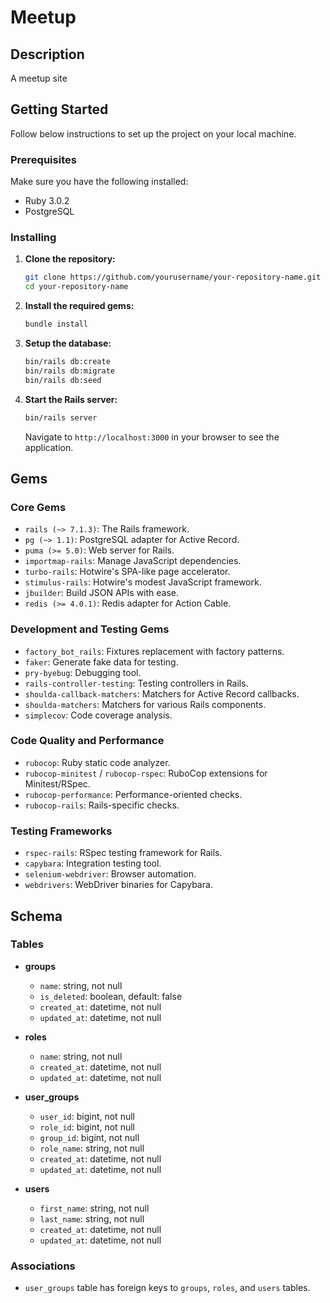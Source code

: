 # Meetup

## Description

A meetup site

## Getting Started

Follow below instructions to set up the project on your local machine.

### Prerequisites

Make sure you have the following installed:
- Ruby 3.0.2
- PostgreSQL

### Installing

1. **Clone the repository:**

   ```bash
   git clone https://github.com/yourusername/your-repository-name.git
   cd your-repository-name


2. **Install the required gems:**

   ```bash
   bundle install
   ```

3. **Setup the database:**

   ```bash
   bin/rails db:create
   bin/rails db:migrate
   bin/rails db:seed
   ```

4. **Start the Rails server:**

   ```bash
   bin/rails server
   ```

   Navigate to `http://localhost:3000` in your browser to see the application.

## Gems

### Core Gems

- `rails (~> 7.1.3)`: The Rails framework.
- `pg (~> 1.1)`: PostgreSQL adapter for Active Record.
- `puma (>= 5.0)`: Web server for Rails.
- `importmap-rails`: Manage JavaScript dependencies.
- `turbo-rails`: Hotwire's SPA-like page accelerator.
- `stimulus-rails`: Hotwire's modest JavaScript framework.
- `jbuilder`: Build JSON APIs with ease.
- `redis (>= 4.0.1)`: Redis adapter for Action Cable.

### Development and Testing Gems

- `factory_bot_rails`: Fixtures replacement with factory patterns.
- `faker`: Generate fake data for testing.
- `pry-byebug`: Debugging tool.
- `rails-controller-testing`: Testing controllers in Rails.
- `shoulda-callback-matchers`: Matchers for Active Record callbacks.
- `shoulda-matchers`: Matchers for various Rails components.
- `simplecov`: Code coverage analysis.

### Code Quality and Performance

- `rubocop`: Ruby static code analyzer.
- `rubocop-minitest` / `rubocop-rspec`: RuboCop extensions for Minitest/RSpec.
- `rubocop-performance`: Performance-oriented checks.
- `rubocop-rails`: Rails-specific checks.

### Testing Frameworks

- `rspec-rails`: RSpec testing framework for Rails.
- `capybara`: Integration testing tool.
- `selenium-webdriver`: Browser automation.
- `webdrivers`: WebDriver binaries for Capybara.

## Schema

### Tables

- **groups**

  - `name`: string, not null
  - `is_deleted`: boolean, default: false
  - `created_at`: datetime, not null
  - `updated_at`: datetime, not null

- **roles**

  - `name`: string, not null
  - `created_at`: datetime, not null
  - `updated_at`: datetime, not null

- **user_groups**

  - `user_id`: bigint, not null
  - `role_id`: bigint, not null
  - `group_id`: bigint, not null
  - `role_name`: string, not null
  - `created_at`: datetime, not null
  - `updated_at`: datetime, not null

- **users**
  - `first_name`: string, not null
  - `last_name`: string, not null
  - `created_at`: datetime, not null
  - `updated_at`: datetime, not null

### Associations

- `user_groups` table has foreign keys to `groups`, `roles`, and `users` tables.

